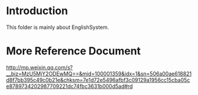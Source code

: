 # Introduction
This folder is mainly about EnglishSystem.

# More Reference Document
http://mp.weixin.qq.com/s?__biz=MzU5MjY2ODEwMQ==&mid=100001359&idx=1&sn=506a00ae618821d8f7bb395c49c0b21e&chksm=7e1d72e5496afbf3c09129a1956cc15cba05ce8789734202987709221dc74fbc3631b000d5ad#rd
